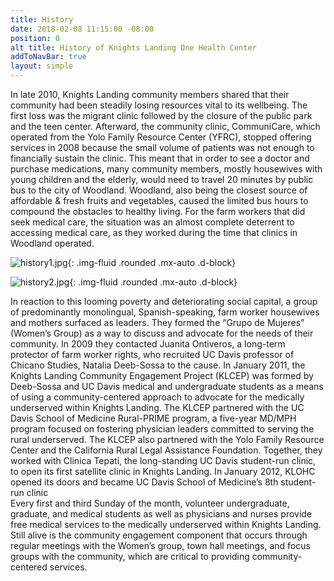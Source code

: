 ```yaml
---
title: History
date: 2018-02-08 11:15:00 -08:00
position: 0
alt title: History of Knights Landing One Health Center
addToNavBar: true
layout: simple
---
```


<div class="row" markdown="1">

<div class="col-sm-10 col-lg-7">
In late 2010, Knights Landing community members shared that their community had been steadily losing resources vital to its wellbeing. The first loss was the migrant clinic followed by the closure of the public park and the teen center. Afterward, the community clinic, CommuniCare, which operated from the Yolo Family Resource Center (YFRC), stopped offering services in 2008 because the small volume of patients was not enough to financially sustain the clinic. This meant that in order to see a doctor and purchase medications, many community members, mostly housewives with young children and the elderly, would need to travel 20 minutes by public bus to the city of Woodland. Woodland, also being the closest source of affordable & fresh fruits and vegetables, caused the limited bus hours to compound the obstacles to healthy living. For the farm workers that did seek medical care, the situation was an almost complete deterrent to accessing medical care, as they worked during the time that clinics in Woodland operated.
</div>
<div class="col-sm-2 col-lg-5" markdown="1">

![history1.jpg](/uploads/history1.jpg){: .img-fluid .rounded .mx-auto .d-block}
</div>
</div>

<div class="row" markdown="1">
<div class="col-sm-2 col-lg-5" markdown="1">

![history2.jpg](/uploads/history2.jpg){: .img-fluid .rounded .mx-auto .d-block}
</div>
<div class="col-sm-10 col-lg-7" markdown="1">
In reaction to this looming poverty and deteriorating social capital, a group of predominantly monolingual, Spanish-speaking, farm worker housewives and mothers surfaced as leaders. They formed the “Grupo de Mujeres” (Women’s Group) as a way to discuss and advocate for the needs of their community. In 2009 they contacted Juanita Ontiveros, a long-term protector of farm worker rights, who recruited UC Davis professor of Chicano Studies, Natalia Deeb-Sossa to the cause. In January 2011, the Knights Landing Community Engagement Project (KLCEP) was formed by Deeb-Sossa and UC Davis medical and undergraduate students as a means of using a community-centered approach to advocate for the medically underserved within Knights Landing.  The KLCEP partnered with the UC Davis School of Medicine Rural-PRIME program, a five-year MD/MPH program focused on fostering physician leaders committed to serving the rural underserved. The KLCEP also partnered with the Yolo Family Resource Center and the California Rural Legal Assistance Foundation. Together, they worked with Clinica Tepati, the long-standing UC Davis student-run clinic, to open its first satellite clinic in Knights Landing. In January 2012, KLOHC opened its doors and became UC Davis School of Medicine’s 8th student-run clinic
</div>
</div>

<div class="row">
<div class="col-12">
Every first and third Sunday of the month, volunteer undergraduate, graduate, and medical students as well as physicians and nurses provide free medical services to the medically underserved within Knights Landing. Still alive is the community engagement component that occurs through regular meetings with the Women’s group, town hall meetings, and focus groups with the community, which are critical to providing community-centered services.
</div>
</div>
